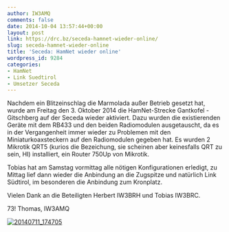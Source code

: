 ```yaml
---
author: IW3AMQ
comments: false
date: 2014-10-04 13:57:44+00:00
layout: post
link: https://drc.bz/seceda-hamnet-wieder-online/
slug: seceda-hamnet-wieder-online
title: 'Seceda: HamNet wieder online'
wordpress_id: 9284
categories:
- HamNet
- Link Suedtirol
- Umsetzer Seceda
---
```


Nachdem ein Blitzeinschlag die Marmolada außer Betrieb gesetzt hat, wurde am Freitag den 3. Oktober 2014 die HamNet-Strecke Gantkofel - Gitschberg auf der Seceda wieder aktiviert. Dazu wurden die existierenden Geräte mit dem RB433 und den beiden Radiomodulen ausgetauscht, da es in der Vergangenheit immer wieder zu Problemen mit den Miniaturkoaxsteckern auf den Radiomodulen gegeben hat. Es wurden 2 Mikrotik QRT5 (kurios die Bezeichung, sie scheinen aber keinesfalls QRT zu sein, HI) installiert, ein Router 750Up von Mikrotik.

Tobias hat am Samstag vormittag alle nötigen Konfigurationen erledigt, zu Mittag lief dann wieder die Anbindung an die Zugspitze und natürlich Link Südtirol, im besonderen die Anbindung zum Kronplatz.

Vielen Dank an die Beteiligten Herbert IW3BRH und Tobias IW3BRC.

73! Thomas, IW3AMQ

[![20140711_174705](https://drc.bz/wp-content/uploads/2014/10/20140711_174705-e1412430647839.jpg)](https://drc.bz/wp-content/uploads/2014/10/20140711_174705-e1412430647839.jpg)
